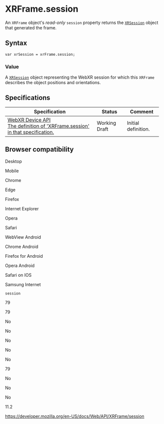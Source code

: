 XRFrame.session
===============

An `XRFrame` object's *read-only* `session` property returns the [`XRSession`](../xrsession) object that generated the frame.

Syntax
------

    var xrSession = xrFrame.session;

### Value

A [`XRSession`](../xrsession) object representing the WebXR session for which this `XRFrame` describes the object positions and orientations.

Specifications
--------------

<table><thead><tr class="header"><th>Specification</th><th>Status</th><th>Comment</th></tr></thead><tbody><tr class="odd"><td><a href="https://immersive-web.github.io/webxr/#dom-xrframe-session">WebXR Device API<br />
<span class="small">The definition of 'XRFrame.session' in that specification.</span></a></td><td><span class="spec-wd">Working Draft</span></td><td>Initial definition.</td></tr></tbody></table>

Browser compatibility
---------------------

Desktop

Mobile

Chrome

Edge

Firefox

Internet Explorer

Opera

Safari

WebView Android

Chrome Android

Firefox for Android

Opera Android

Safari on IOS

Samsung Internet

`session`

79

79

No

No

No

No

No

79

No

No

No

11.2

<a href="https://developer.mozilla.org/en-US/docs/Web/API/XRFrame/session" class="_attribution-link">https://developer.mozilla.org/en-US/docs/Web/API/XRFrame/session</a>

